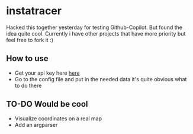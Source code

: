 # instatracer
Hacked this together yesterday for testing Github-Copilot. But found the idea quite cool. 
Currently i have other projects that have more priority but feel free to fork it :)

## How to use
- Get your api key here [here](https://developers.google.com/workspace/guides/create-credentials)
- Go to the config file and put in the needed data it's quite obvious what to do there

## TO-DO Would be cool 
- Visualize coordinates on a real map
- Add an argparser

